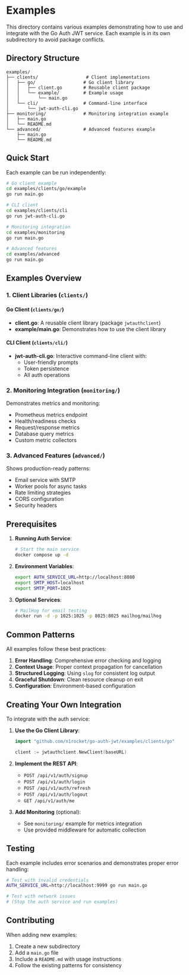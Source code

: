 # Examples

This directory contains various examples demonstrating how to use and integrate with the Go Auth JWT service. Each example is in its own subdirectory to avoid package conflicts.

## Directory Structure

```
examples/
├── clients/                  # Client implementations
│   ├── go/                  # Go client library
│   │   ├── client.go        # Reusable client package
│   │   └── example/         # Example usage
│   │       └── main.go
│   └── cli/                 # Command-line interface
│       └── jwt-auth-cli.go
├── monitoring/              # Monitoring integration example
│   ├── main.go
│   └── README.md
└── advanced/                # Advanced features example
    ├── main.go
    └── README.md
```

## Quick Start

Each example can be run independently:

```bash
# Go client example
cd examples/clients/go/example
go run main.go

# CLI client
cd examples/clients/cli
go run jwt-auth-cli.go

# Monitoring integration
cd examples/monitoring
go run main.go

# Advanced features
cd examples/advanced
go run main.go
```

## Examples Overview

### 1. Client Libraries (`clients/`)

#### Go Client (`clients/go/`)
- **client.go**: A reusable client library (package `jwtauthclient`)
- **example/main.go**: Demonstrates how to use the client library

#### CLI Client (`clients/cli/`)
- **jwt-auth-cli.go**: Interactive command-line client with:
  - User-friendly prompts
  - Token persistence
  - All auth operations

### 2. Monitoring Integration (`monitoring/`)

Demonstrates metrics and monitoring:
- Prometheus metrics endpoint
- Health/readiness checks
- Request/response metrics
- Database query metrics
- Custom metric collectors

### 3. Advanced Features (`advanced/`)

Shows production-ready patterns:
- Email service with SMTP
- Worker pools for async tasks
- Rate limiting strategies
- CORS configuration
- Security headers

## Prerequisites

1. **Running Auth Service**:
   ```bash
   # Start the main service
   docker compose up -d
   ```

2. **Environment Variables**:
   ```bash
   export AUTH_SERVICE_URL=http://localhost:8080
   export SMTP_HOST=localhost
   export SMTP_PORT=1025
   ```

3. **Optional Services**:
   ```bash
   # MailHog for email testing
   docker run -d -p 1025:1025 -p 8025:8025 mailhog/mailhog
   ```

## Common Patterns

All examples follow these best practices:

1. **Error Handling**: Comprehensive error checking and logging
2. **Context Usage**: Proper context propagation for cancellation
3. **Structured Logging**: Using `slog` for consistent log output
4. **Graceful Shutdown**: Clean resource cleanup on exit
5. **Configuration**: Environment-based configuration

## Creating Your Own Integration

To integrate with the auth service:

1. **Use the Go Client Library**:
   ```go
   import "github.com/n1rocket/go-auth-jwt/examples/clients/go"
   
   client := jwtauthclient.NewClient(baseURL)
   ```

2. **Implement the REST API**:
   - `POST /api/v1/auth/signup`
   - `POST /api/v1/auth/login`
   - `POST /api/v1/auth/refresh`
   - `POST /api/v1/auth/logout`
   - `GET /api/v1/auth/me`

3. **Add Monitoring** (optional):
   - See `monitoring/` example for metrics integration
   - Use provided middleware for automatic collection

## Testing

Each example includes error scenarios and demonstrates proper error handling:

```bash
# Test with invalid credentials
AUTH_SERVICE_URL=http://localhost:9999 go run main.go

# Test with network issues
# (Stop the auth service and run examples)
```

## Contributing

When adding new examples:
1. Create a new subdirectory
2. Add a `main.go` file
3. Include a `README.md` with usage instructions
4. Follow the existing patterns for consistency